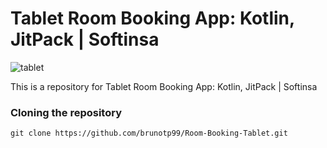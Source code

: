 # Tablet Room Booking App: Kotlin, JitPack | Softinsa

![tablet](https://github.com/brunotp99/Room-Booking-Tablet/assets/116847309/403bbeb8-ad0e-4c88-8140-b75774704a0e)

This is a repository for Tablet Room Booking App: Kotlin, JitPack | Softinsa

### Cloning the repository

```shell
git clone https://github.com/brunotp99/Room-Booking-Tablet.git
```
